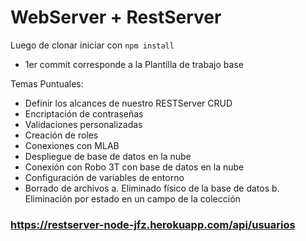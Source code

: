 # WebServer + RestServer

Luego de clonar iniciar con `npm install`

- 1er commit corresponde a la Plantilla de trabajo base

Temas Puntuales:

- Definir los alcances de nuestro RESTServer CRUD
- Encriptación de contraseñas
- Validaciones personalizadas
- Creación de roles
- Conexiones con MLAB
- Despliegue de base de datos en la nube
- Conexión con Robo 3T con base de datos en la nube
- Configuración de variables de entorno
- Borrado de archivos
  a. Eliminado físico de la base de datos
  b. Eliminación por estado en un campo de la colección

### https://restserver-node-jfz.herokuapp.com/api/usuarios
